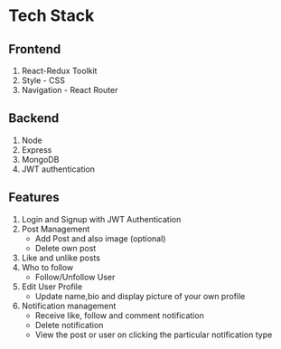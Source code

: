 # Tech Stack

## Frontend
1. React-Redux Toolkit
2. Style - CSS
3. Navigation - React Router

## Backend
1. Node
2. Express
3. MongoDB
4. JWT authentication

## Features
1. Login and Signup with JWT Authentication
2. Post Management
   * Add Post and also image (optional)
   * Delete own post
3. Like and unlike posts
4. Who to follow
   * Follow/Unfollow User
5. Edit User Profile
   * Update name,bio and display picture of your own profile
6. Notification management
   * Receive like, follow and comment notification
   * Delete notification
   * View the post or user on clicking the particular notification type

